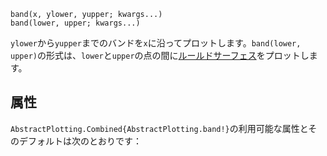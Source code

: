 ```
band(x, ylower, yupper; kwargs...)
band(lower, upper; kwargs...)
```

`ylower`から`yupper`までのバンドを`x`に沿ってプロットします。`band(lower, upper)`の形式は、`lower`と`upper`の点の間に[ルールドサーフェス](https://en.wikipedia.org/wiki/Ruled_surface)をプロットします。

## 属性

`AbstractPlotting.Combined{AbstractPlotting.band!}`の利用可能な属性とそのデフォルトは次のとおりです：

```

```
